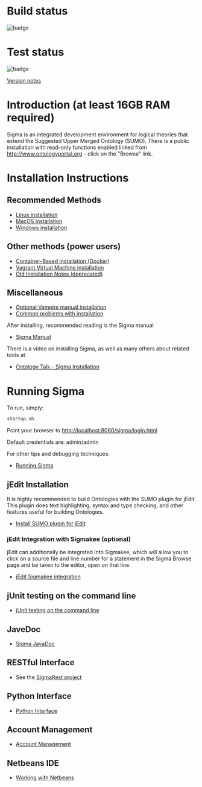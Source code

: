 # Build status

![badge](https://github.com/ontologyportal/sigmakee/actions/workflows/ant.yml/badge.svg)

# Test status

![badge](https://github.com/ontologyportal/sigmakee/actions/workflows/test-report.yml/badge.svg)


[Version notes](https://github.com/ontologyportal/sigmakee/wiki/Version-notes)

# Introduction (at least 16GB RAM required)

Sigma is an integrated development environment for logical theories that extend the Suggested Upper Merged Ontology (SUMO).  There is a public installation with read-only functions enabled linked from http://www.ontologyportal.org - click on the "Browse" link.

# Installation Instructions
## Recommended Methods
* [Linux installation](https://github.com/ontologyportal/sigmakee/wiki/Linux-installation)
* [MacOS installation](https://github.com/ontologyportal/sigmakee/wiki/MacOS-installation)
* [Windows installation](https://github.com/ontologyportal/sigmakee/wiki/Windows-installation)

## Other methods (power users)
* [Container-Based installation (Docker)](https://github.com/ontologyportal/sigmakee/wiki/Container%E2%80%90Based-installation)
* [Vagrant Virtual Machine installation](https://github.com/ontologyportal/sigmakee/wiki/Vagrant-Virtual-Machine-installation)
* [Old Installation Notes (deprecated)](https://github.com/ontologyportal/sigmakee/wiki/Old-Installation-notes)

## Miscellaneous
* [Optional Vampire manual installation](https://github.com/ontologyportal/sigmakee/wiki/Vampire-installation)
* [Common problems with installation](https://github.com/ontologyportal/sigmakee/wiki/Common-problems-with-installation)

After installing, recommended reading is the Sigma manual
* [Sigma Manual](https://github.com/ontologyportal/sigmakee/blob/master/doc/manual/SigmaManual.pdf)

There is a video on installing Sigma, as well as many others about related tools at
* [Ontology Talk - Sigma Installation](https://www.youtube.com/playlist?list=PLpBQIgki3izeUmFD8c65INdmxRNjjxOzP)


# Running Sigma
To run, simply:
```sh
startup.sh
```
Point your browser to [http://localhost:8080/sigma/login.html](http://localhost:8080/sigma/login.html)

Default credentials are: admin/admin

For other tips and debugging techniques:
* [Running Sigma](https://github.com/ontologyportal/sigmakee/wiki/Running-Sigma)


## jEdit Installation
It is highly recommended to build Ontologies with the SUMO plugin for jEdit. This plugin does text highlighting, syntax and type checking, and other features useful for building Ontologies. 
* [Install SUMO plugin for jEdit](https://github.com/ontologyportal/SUMOjEdit)

### jEdit Integration with Sigmakee (optional)
jEdit can additionally be integrated into Sigmakee, which will allow you to click on a source file and line number for a statement in the Sigma Browse page and be taken to the editor, open on that line.
* [jEdit Sigmakee integration](https://github.com/ontologyportal/sigmakee/wiki/jEdit-Integration-with-Sigma)


## jUnit testing on the command line
* [jUnit testing on the command line](https://github.com/ontologyportal/sigmakee/wiki/jUnit-Testing-on-the-Command-Line)

## JaveDoc

* [Sigma JavaDoc](https://ontology.nps.edu/doc)

  
## RESTful Interface
* See the [SigmaRest project](https://github.com/ontologyportal/SigmaRest)


## Python Interface
* [Python Interface](https://github.com/ontologyportal/sigmakee/wiki/Python-Interface)


## Account Management
* [Account Management](https://github.com/ontologyportal/sigmakee/wiki/Account-Management)

## Netbeans IDE
* [Working with Netbeans](https://github.com/ontologyportal/sigmakee/wiki/Working-with-NetBeans-IDE)
